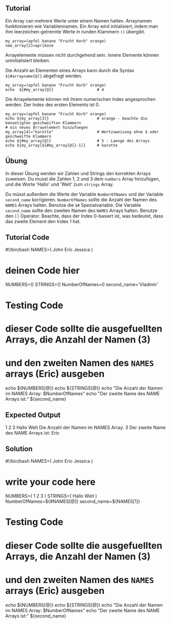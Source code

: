 Tutorial
--------
Ein Array can mehrere Werte unter einem Namen halten. Arraynamen funktionieren wie Variablennamen.
Ein Array wird initialisiert, indem man ihm leerzeichen-getrennte Werte in runden Klammern `()` übergibt.

    my_array=(apfel banane "Frucht Korb" orange)
    new_array[2]=aprikose

Arrayelemente müssen nicht durchgehend sein. Innere Elemente können uninitialisiert bleiben.

Die Anzahl an Elementen eines Arrays kann durch die Syntax `${#arrayname[@]}` abgefragt werden.

    my_array=(apfel banane "Frucht Korb" orange)
    echo  ${#my_array[@]}                   # 4

Die Arrayelemente können mit ihrem numerischen Index angesprochen werden. Der Index des ersten Elements ist 0.

    my_array=(apfel banane "Frucht Korb" orange)
    echo ${my_array[3]}                     # orange - beachte die benoetigten geschweiften Klammern
    # ein neues Arrayelement hinzufuegen
    my_array[4]="karotte"                   # Wertzuweisung ohne $ oder geschweifte Klammern
    echo ${#my_array[@]}                    # 5 - Laenge des Arrays
    echo ${my_array[${#my_array[@]}-1]}     # karotte

Übung
-----
In dieser Übung werden wir Zahlen und Strings den korrekten Arrays zuweisen. Du musst die Zahlen 1, 2 und 3 dem `numbers` Array hinzufügen, und die Worte 'Hallo' und 'Welt' zum `strings` Array.

Du müsst außerdem die Werte der Variable `NumberOfNames` und der Variable `second_name` korrigieren. `NumberOfNames` sollte die Anzahl der Namen des `NAMES` Arrays halten. Benutze die `$#` Spezialvariable. 
Die Variable `second_name` sollte den zweiten Namen des `NAMES` Arrays halten. Benutze den `[]` Operator. Beachte, dass der Index 0-basiert ist, was bedeutet, dass das zweite Element den Index 1 hat.

Tutorial Code
-------------
#!/bin/bash
NAMES=( John Eric Jessica )

# deinen Code hier
NUMBERS=()
STRINGS=()
NumberOfNames=0
second_name='Vladimir'






# Testing Code

# dieser Code sollte die ausgefuellten Arrays, die Anzahl der Namen (3)
# und den zweiten Namen des `NAMES` arrays (Eric) ausgeben
echo ${NUMBERS[@]}
echo ${STRINGS[@]}
echo "Die Anzahl der Namen im NAMES Array: $NumberOfNames"
echo "Der zweite Name des NAME Arrays ist:" ${second_name}

Expected Output
-----------------
1 2 3
Hallo Welt
Die Anzahl der Namen im NAMES Array: 3
Der zweite Name des NAME Arrays ist: Eric

Solution
------
#!/bin/bash
NAMES=( John Eric Jessica )

# write your code here
NUMBERS=( 1 2 3 )
STRINGS=( Hallo Welt )
NumberOfNames=${#NAMES[@]}
second_name=${NAMES[1]}






# Testing Code

# dieser Code sollte die ausgefuellten Arrays, die Anzahl der Namen (3)
# und den zweiten Namen des `NAMES` arrays (Eric) ausgeben
echo ${NUMBERS[@]}
echo ${STRINGS[@]}
echo "Die Anzahl der Namen im NAMES Array: $NumberOfNames"
echo "Der zweite Name des NAME Arrays ist:" ${second_name}

